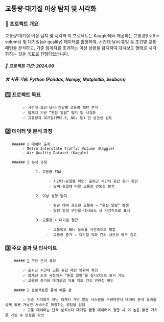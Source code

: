 ## 교통량·대기질 이상 탐지 및 시각화

### 📌 프로젝트 개요

교통량·대기질 이상 탐지 및 시각화
이 프로젝트는 Kaggle에서 제공하는 교통량(traffic volume) 및 대기질(air quality) 데이터를 활용하여,
시간대·날씨·휴일 등 조건별 교통 패턴을 분석하고, 기준 임계치를 초과하는 이상 상황을 탐지하여
대시보드 형태로 시각화하는 것을 목표로 진행되었습니다.

##### 📆 프로젝트 기간: 2024.09
##### 🛠 사용 기술: Python (Pandas, Numpy, Matplotlib, Seaborn)


  ### 1️⃣ 프로젝트 목표

            ✅ 시간대·요일·날씨·휴일별 교통량 패턴 분석
            ✅ 임계치 기반 “혼잡 알람” 탐지 및 시각화
            ✅ 교통량과 대기질(PM2.5, NO₂ 등) 간 상관성 검토

  ### 2️⃣ 데이터 및 분석 과정
       ###### 📌 데이터 출처
            - Metro Interstate Traffic Volume (Kaggle)
            - Air Quality Dataset (Kaggle)

       ###### 📌 분석 과정

                  1. 교통량 EDA

                        - 시간대·요일별 패턴: 출퇴근 시간대 혼잡 증가 확인
                        - 날씨·휴일에 따른 교통량 변동성 분석

                  2. 이상 상황 탐지

                        - 평균 대비 과도한 교통량 → “혼잡 알람” 발생
                        - 알람 발생 구간을 대시보드 상 시각적으로 표시

                  3. 교통량 + 대기질 결합

                        - 교통량과 NO₂ 농도를 시간축으로 병합
                       -  교통량 증가 → 대기질 악화 간의 상관성 여부 검토

  ### 3️⃣ 주요 결과 및 인사이트
        ##### 📌 주요 분석 결과

            ✅ 출퇴근 시간대 교통 혼잡 패턴 명확히 확인
            ✅ 임계선 초과 시점에서 “혼잡 알람”을 실시간으로 표시 가능
            ✅ 교통량 증가와 대기오염 지표 악화 간의 연관성 확인

        ##### 📌 프로젝트를 통해 배운 점

            💡 단순 시각화가 아닌 임계치 기반 알람 시스템을 구현하면서 데이터 분석 결과를 실제 활용 가능한 서비스로 확장하는 경험을 얻음
            💡 교통 데이터는 단독 분석보다 대기질·환경 데이터와 결합 시 더 높은 활용 가치를 가질 수 있음을 확인

